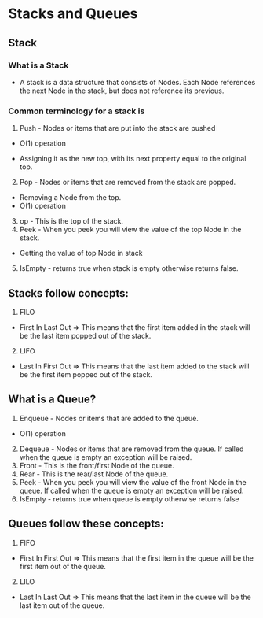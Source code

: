 # Stacks and Queues
## Stack
### What is a Stack
* A stack is a data structure that consists of Nodes. Each Node references the next Node in the stack, but does not reference its previous.

### Common terminology for a stack is

1. Push - Nodes or items that are put into the stack are pushed
* O(1) operation

* Assigning it as the new top, with its next property equal to the original top.

2. Pop - Nodes or items that are removed from the stack are popped. 

* Removing a Node from the top.
* O(1) operation
3. op - This is the top of the stack.
4. Peek - When you peek you will view the value of the top Node in the stack. 
* Getting the value of top Node in stack
5. IsEmpty - returns true when stack is empty otherwise returns false.

## Stacks follow concepts:
1. FILO
* First In Last Out => This means that the first item added in the stack will be the last item popped out of the stack.
2. LIFO
* Last In First Out => This means that the last item added to the stack will be the first item popped out of the stack.

## What is a Queue?

1. Enqueue - Nodes or items that are added to the queue.
* O(1) operation
2. Dequeue - Nodes or items that are removed from the queue. If called when the queue is empty an exception will be raised.
3. Front - This is the front/first Node of the queue.
4. Rear - This is the rear/last Node of the queue.
5. Peek - When you peek you will view the value of the front Node in the queue. If called when the queue is empty an exception will be raised.
6. IsEmpty - returns true when queue is empty otherwise returns false

## Queues follow these concepts:
1. FIFO
* First In First Out => This means that the first item in the queue will be the first item out of the queue.

2. LILO
* Last In Last Out => This means that the last item in the queue will be the last item out of the queue.
